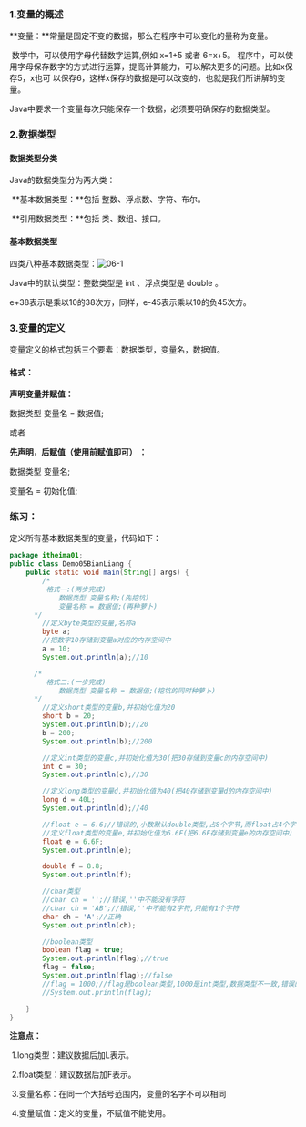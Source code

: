 ### 1.变量的概述

**变量：**常量是固定不变的数据，那么在程序中可以变化的量称为变量。

​        数学中，可以使用字母代替数字运算,例如 x=1+5 或者 6=x+5。 程序中，可以使用字母保存数字的方式进行运算，提高计算能力，可以解决更多的问题。比如x保存5，x也可 以保存6，这样x保存的数据是可以改变的，也就是我们所讲解的变量。

Java中要求一个变量每次只能保存一个数据，必须要明确保存的数据类型。



### 2.数据类型

#### 数据类型分类

Java的数据类型分为两大类：

​	**基本数据类型：**包括 整数、浮点数、字符、布尔。

​    **引用数据类型：**包括 类、数组、接口。

#### 基本数据类型

四类八种基本数据类型：![06-1](D:\GLdeData\JAVASE笔记\img\06-1.jpg)

Java中的默认类型：整数类型是 int 、浮点类型是 double 。 

e+38表示是乘以10的38次方，同样，e-45表示乘以10的负45次方。

### 3.变量的定义

变量定义的格式包括三个要素：数据类型，变量名，数据值。

#### 格式：

**声明变量并赋值：**

数据类型 变量名 = 数据值; 

或者 

**先声明，后赋值（使用前赋值即可） ：**

数据类型 变量名; 

变量名 = 初始化值;

### 练习：

定义所有基本数据类型的变量，代码如下：

```java
package itheima01;
public class Demo05BianLiang {
    public static void main(String[] args) {
        /*
         格式一:(两步完成)
            数据类型 变量名称;(先挖坑)
            变量名称 = 数据值;(再种萝卜)
      */
        //定义byte类型的变量,名称a
        byte a;
        //把数字10存储到变量a对应的内存空间中
        a = 10;
        System.out.println(a);//10

      /*
         格式二:(一步完成)
            数据类型 变量名称 = 数据值;(挖坑的同时种萝卜)
      */
        //定义short类型的变量b,并初始化值为20
        short b = 20;
        System.out.println(b);//20
        b = 200;
        System.out.println(b);//200

        //定义int类型的变量c,并初始化值为30(把30存储到变量c的内存空间中)
        int c = 30;
        System.out.println(c);//30

        //定义long类型的变量d,并初始化值为40(把40存储到变量d的内存空间中)
        long d = 40L;
        System.out.println(d);//40

        //float e = 6.6;//错误的,小数默认double类型,占8个字节,而float占4个字节,大萝卜不能放入小坑中
        //定义float类型的变量e,并初始化值为6.6F(把6.6F存储到变量e的内存空间中)
        float e = 6.6F;
        System.out.println(e);

        double f = 8.8;
        System.out.println(f);

        //char类型
        //char ch = '';//错误,''中不能没有字符
        //char ch = 'AB';//错误,''中不能有2字符,只能有1个字符
        char ch = 'A';//正确
        System.out.println(ch);

        //boolean类型
        boolean flag = true;
        System.out.println(flag);//true
        flag = false;
        System.out.println(flag);//false
        //flag = 1000;//flag是boolean类型,1000是int类型,数据类型不一致,错误的
        //System.out.println(flag);

    }
}
```

**注意点：**

​	1.long类型：建议数据后加L表示。

​    2.float类型：建议数据后加F表示。

​    3.变量名称：在同一个大括号范围内，变量的名字不可以相同

​    4.变量赋值：定义的变量，不赋值不能使用。



